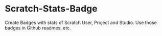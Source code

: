 # Scratch-Stats-Badge
Create Badges with stats of Scratch User, Project and Studio. Use those badges in Github readmes, etc.
